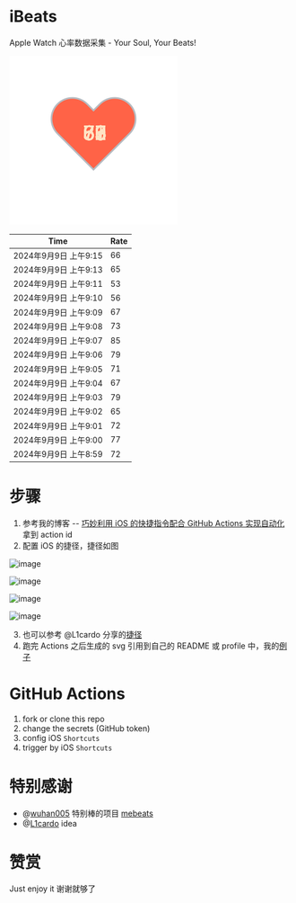 # iBeats
Apple Watch 心率数据采集 - Your Soul, Your Beats!

![](./files/heart.svg)

<!--START_SECTION:my_heart_rate-->
| Time | Rate | 
 | ---- | ---- | 
| 2024年9月9日 上午9:15 | 66 |
| 2024年9月9日 上午9:13 | 65 |
| 2024年9月9日 上午9:11 | 53 |
| 2024年9月9日 上午9:10 | 56 |
| 2024年9月9日 上午9:09 | 67 |
| 2024年9月9日 上午9:08 | 73 |
| 2024年9月9日 上午9:07 | 85 |
| 2024年9月9日 上午9:06 | 79 |
| 2024年9月9日 上午9:05 | 71 |
| 2024年9月9日 上午9:04 | 67 |
| 2024年9月9日 上午9:03 | 79 |
| 2024年9月9日 上午9:02 | 65 |
| 2024年9月9日 上午9:01 | 72 |
| 2024年9月9日 上午9:00 | 77 |
| 2024年9月9日 上午8:59 | 72 |

<!--END_SECTION:my_heart_rate-->

# 步骤
1. 参考我的博客 -- [巧妙利用 iOS 的快捷指令配合 GitHub Actions 实现自动化](https://github.com/yihong0618/gitblog/issues/198) 拿到 action id
2. 配置 iOS 的捷径，捷径如图

![image](https://user-images.githubusercontent.com/15976103/122154218-0db0b480-ce97-11eb-93bb-5aec07c558dc.png)

![image](https://user-images.githubusercontent.com/15976103/122154236-186b4980-ce97-11eb-8e4b-70551a0391ae.png)

![image](https://user-images.githubusercontent.com/15976103/122154268-2d47dd00-ce97-11eb-902e-3acf292265a9.png)

![image](https://user-images.githubusercontent.com/15976103/122174055-fa144680-ceb4-11eb-9be2-3eb83cd516f7.png)

3. 也可以参考 @L1cardo 分享的[捷径](https://www.icloud.com/shortcuts/6ab6047b459c41ad822ad6b94b1c03d4)
4. 跑完 Actions 之后生成的 svg 引用到自己的 README 或 profile 中，我的[例子](https://github.com/yihong0618) 

# GitHub Actions

1. fork or clone this repo
2. change the secrets (GitHub token)
3. config iOS `Shortcuts` 
4. trigger by iOS `Shortcuts`

# 特别感谢
- @[wuhan005](https://github.com/wuhan005) 特别棒的项目 [mebeats](https://github.com/wuhan005/mebeats)
- @[L1cardo](https://github.com/L1cardo) idea

# 赞赏
Just enjoy it
谢谢就够了
